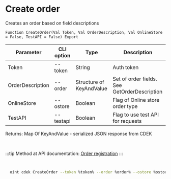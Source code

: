 ﻿---
sidebar_position: 1
---

# Create order
 Creates an order based on field descriptions



`Function CreateOrder(Val Token, Val OrderDescription, Val OnlineStore = False, TestAPI = False) Export`

  | Parameter | CLI option | Type | Description |
  |-|-|-|-|
  | Token | --token | String | Auth token |
  | OrderDescription | --order | Structure of KeyAndValue | Set of order fields. See GetOrderDescription |
  | OnlineStore | --ostore | Boolean | Flag of Online store order type |
  | TestAPI | --testapi | Boolean | Flag to use test API for requests |

  
  Returns:  Map Of KeyAndValue - serialized JSON response from CDEK

<br/>

:::tip
Method at API documentation: [Order registration](https://api-docs.cdek.ru/29923926.html)
:::
<br/>


```bsl title="Code example"

```



```sh title="CLI command example"
    
  oint cdek CreateOrder --token %token% --order %order% --ostore %ostore% --testapi %testapi%

```

```json title="Result"

```
